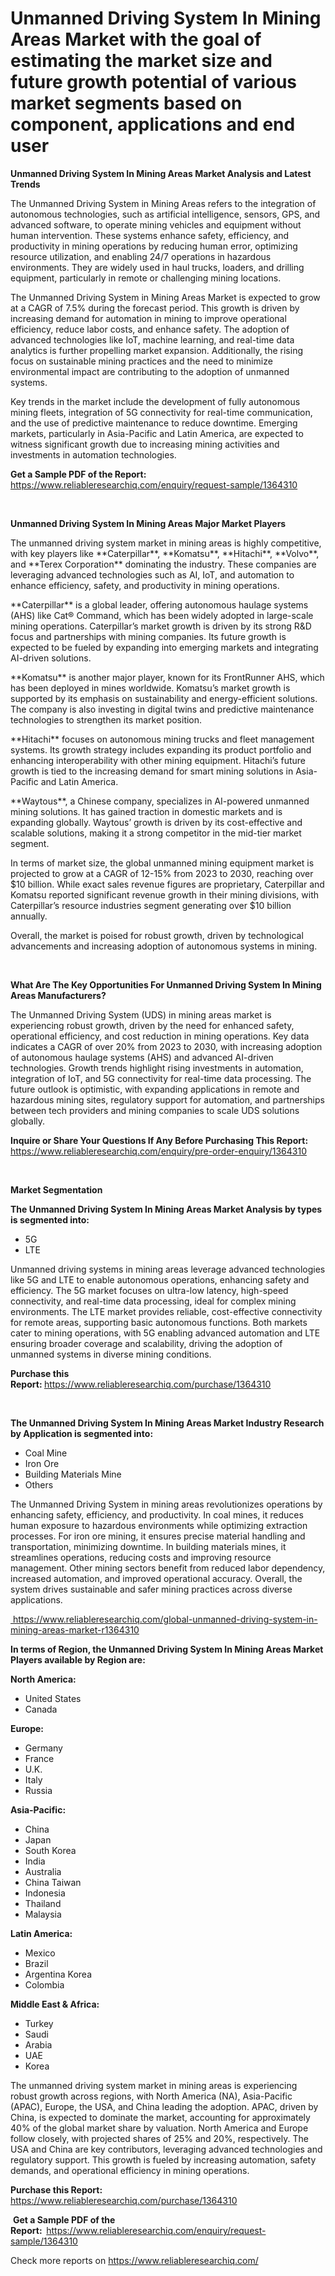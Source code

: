 <p><h1>Unmanned Driving System In Mining Areas Market with the goal of estimating the market size and future growth potential of various market segments based on component, applications and end user</h1></p><p><strong>Unmanned Driving System In Mining Areas Market Analysis and Latest Trends</strong></p>
<p><p>The Unmanned Driving System in Mining Areas refers to the integration of autonomous technologies, such as artificial intelligence, sensors, GPS, and advanced software, to operate mining vehicles and equipment without human intervention. These systems enhance safety, efficiency, and productivity in mining operations by reducing human error, optimizing resource utilization, and enabling 24/7 operations in hazardous environments. They are widely used in haul trucks, loaders, and drilling equipment, particularly in remote or challenging mining locations.</p><p>The Unmanned Driving System in Mining Areas Market is expected to grow at a CAGR of 7.5% during the forecast period. This growth is driven by increasing demand for automation in mining to improve operational efficiency, reduce labor costs, and enhance safety. The adoption of advanced technologies like IoT, machine learning, and real-time data analytics is further propelling market expansion. Additionally, the rising focus on sustainable mining practices and the need to minimize environmental impact are contributing to the adoption of unmanned systems.</p><p>Key trends in the market include the development of fully autonomous mining fleets, integration of 5G connectivity for real-time communication, and the use of predictive maintenance to reduce downtime. Emerging markets, particularly in Asia-Pacific and Latin America, are expected to witness significant growth due to increasing mining activities and investments in automation technologies.</p></p>
<p><strong>Get a Sample PDF of the Report:&nbsp;</strong> <a href="https://www.reliableresearchiq.com/enquiry/request-sample/1364310?utm_campaign=1082&utm_medium=2&utm_source=Github&utm_content=ia&utm_term=24012025&utm_id=unmanned-driving-system-in-mining-areas">https://www.reliableresearchiq.com/enquiry/request-sample/1364310</a></p>
<p>&nbsp;</p>
<p><strong>Unmanned Driving System In Mining Areas Major Market Players</strong></p>
<p><p>The unmanned driving system market in mining areas is highly competitive, with key players like **Caterpillar**, **Komatsu**, **Hitachi**, **Volvo**, and **Terex Corporation** dominating the industry. These companies are leveraging advanced technologies such as AI, IoT, and automation to enhance efficiency, safety, and productivity in mining operations.</p><p>**Caterpillar** is a global leader, offering autonomous haulage systems (AHS) like Cat® Command, which has been widely adopted in large-scale mining operations. Caterpillar’s market growth is driven by its strong R&D focus and partnerships with mining companies. Its future growth is expected to be fueled by expanding into emerging markets and integrating AI-driven solutions.</p><p>**Komatsu** is another major player, known for its FrontRunner AHS, which has been deployed in mines worldwide. Komatsu’s market growth is supported by its emphasis on sustainability and energy-efficient solutions. The company is also investing in digital twins and predictive maintenance technologies to strengthen its market position.</p><p>**Hitachi** focuses on autonomous mining trucks and fleet management systems. Its growth strategy includes expanding its product portfolio and enhancing interoperability with other mining equipment. Hitachi’s future growth is tied to the increasing demand for smart mining solutions in Asia-Pacific and Latin America.</p><p>**Waytous**, a Chinese company, specializes in AI-powered unmanned mining solutions. It has gained traction in domestic markets and is expanding globally. Waytous’ growth is driven by its cost-effective and scalable solutions, making it a strong competitor in the mid-tier market segment.</p><p>In terms of market size, the global unmanned mining equipment market is projected to grow at a CAGR of 12-15% from 2023 to 2030, reaching over $10 billion. While exact sales revenue figures are proprietary, Caterpillar and Komatsu reported significant revenue growth in their mining divisions, with Caterpillar’s resource industries segment generating over $10 billion annually.</p><p>Overall, the market is poised for robust growth, driven by technological advancements and increasing adoption of autonomous systems in mining.</p></p>
<p>&nbsp;</p>
<p><strong>What Are The Key Opportunities For Unmanned Driving System In Mining Areas Manufacturers?</strong></p>
<p><p>The Unmanned Driving System (UDS) in mining areas market is experiencing robust growth, driven by the need for enhanced safety, operational efficiency, and cost reduction in mining operations. Key data indicates a CAGR of over 20% from 2023 to 2030, with increasing adoption of autonomous haulage systems (AHS) and advanced AI-driven technologies. Growth trends highlight rising investments in automation, integration of IoT, and 5G connectivity for real-time data processing. The future outlook is optimistic, with expanding applications in remote and hazardous mining sites, regulatory support for automation, and partnerships between tech providers and mining companies to scale UDS solutions globally.</p></p>
<p><strong>Inquire or Share Your Questions If Any Before Purchasing This Report:</strong> <a href="https://www.reliableresearchiq.com/enquiry/pre-order-enquiry/1364310?utm_campaign=1082&utm_medium=2&utm_source=Github&utm_content=ia&utm_term=24012025&utm_id=unmanned-driving-system-in-mining-areas">https://www.reliableresearchiq.com/enquiry/pre-order-enquiry/1364310</a></p>
<p>&nbsp;</p>
<p><strong>Market Segmentation</strong></p>
<p><strong>The Unmanned Driving System In Mining Areas Market Analysis by types is segmented into:</strong></p>
<p><ul><li>5G</li><li>LTE</li></ul></p>
<p><p>Unmanned driving systems in mining areas leverage advanced technologies like 5G and LTE to enable autonomous operations, enhancing safety and efficiency. The 5G market focuses on ultra-low latency, high-speed connectivity, and real-time data processing, ideal for complex mining environments. The LTE market provides reliable, cost-effective connectivity for remote areas, supporting basic autonomous functions. Both markets cater to mining operations, with 5G enabling advanced automation and LTE ensuring broader coverage and scalability, driving the adoption of unmanned systems in diverse mining conditions.</p></p>
<p><strong>Purchase this Report:&nbsp;</strong><a href="https://www.reliableresearchiq.com/purchase/1364310?utm_campaign=1082&utm_medium=2&utm_source=Github&utm_content=ia&utm_term=24012025&utm_id=unmanned-driving-system-in-mining-areas">https://www.reliableresearchiq.com/purchase/1364310</a></p>
<p>&nbsp;</p>
<p><strong>The Unmanned Driving System In Mining Areas Market Industry Research by Application is segmented into:</strong></p>
<p><ul><li>Coal Mine</li><li>Iron Ore</li><li>Building Materials Mine</li><li>Others</li></ul></p>
<p><p>The Unmanned Driving System in mining areas revolutionizes operations by enhancing safety, efficiency, and productivity. In coal mines, it reduces human exposure to hazardous environments while optimizing extraction processes. For iron ore mining, it ensures precise material handling and transportation, minimizing downtime. In building materials mines, it streamlines operations, reducing costs and improving resource management. Other mining sectors benefit from reduced labor dependency, increased automation, and improved operational accuracy. Overall, the system drives sustainable and safer mining practices across diverse applications.</p></p>
<p><a href="https://www.reliableresearchiq.com/global-unmanned-driving-system-in-mining-areas-market-r1364310?utm_campaign=1082&utm_medium=2&utm_source=Github&utm_content=ia&utm_term=24012025&utm_id=unmanned-driving-system-in-mining-areas">&nbsp;https://www.reliableresearchiq.com/global-unmanned-driving-system-in-mining-areas-market-r1364310</a></p>
<p><strong>In terms of Region, the Unmanned Driving System In Mining Areas Market Players available by Region are:</strong></p>
<p>
    <p> <strong> North America: </strong>
        <ul>
            <li>United States</li>
            <li>Canada</li>
        </ul>
        </p> 
    <p> <strong> Europe: </strong>
        <ul>
            <li>Germany</li>
            <li>France</li>
            <li>U.K.</li>
            <li>Italy</li>
            <li>Russia</li>
        </ul>
        </p> 
    <p> <strong> Asia-Pacific: </strong>
        <ul>
            <li>China</li>
            <li>Japan</li>
            <li>South Korea</li>
            <li>India</li>
            <li>Australia</li>
            <li>China Taiwan</li>
            <li>Indonesia</li>
            <li>Thailand</li>
            <li>Malaysia</li>
        </ul>
        </p> 
    <p> <strong> Latin America: </strong>
        <ul>
            <li>Mexico</li>
            <li>Brazil</li>
            <li>Argentina Korea</li>
            <li>Colombia</li>
        </ul>
        </p> 
    <p> <strong> Middle East & Africa: </strong>
        <ul>
            <li>Turkey</li>
            <li>Saudi</li>
            <li>Arabia</li>
            <li>UAE</li>
            <li>Korea</li>
        </ul>
    </p>
    </p>
<p><p>The unmanned driving system market in mining areas is experiencing robust growth across regions, with North America (NA), Asia-Pacific (APAC), Europe, the USA, and China leading the adoption. APAC, driven by China, is expected to dominate the market, accounting for approximately 40% of the global market share by valuation. North America and Europe follow closely, with projected shares of 25% and 20%, respectively. The USA and China are key contributors, leveraging advanced technologies and regulatory support. This growth is fueled by increasing automation, safety demands, and operational efficiency in mining operations.</p></p>
<p><strong>Purchase this Report: </strong><a href="https://www.reliableresearchiq.com/purchase/1364310?utm_campaign=1082&utm_medium=2&utm_source=Github&utm_content=ia&utm_term=24012025&utm_id=unmanned-driving-system-in-mining-areas">https://www.reliableresearchiq.com/purchase/1364310</a></p>
<p>&nbsp;<strong>Get a Sample PDF of the Report:&nbsp;&nbsp;</strong><a href="https://www.reliableresearchiq.com/enquiry/request-sample/1364310?utm_campaign=1082&utm_medium=2&utm_source=Github&utm_content=ia&utm_term=24012025&utm_id=unmanned-driving-system-in-mining-areas">https://www.reliableresearchiq.com/enquiry/request-sample/1364310</a></p>
<p><strong></strong></p>
<p>Check more reports on <a href="https://www.reliableresearchiq.com/?utm_campaign=1082&utm_medium=2&utm_source=Github&utm_content=ia&utm_term=24012025&utm_id=unmanned-driving-system-in-mining-areas">https://www.reliableresearchiq.com/</a></p>